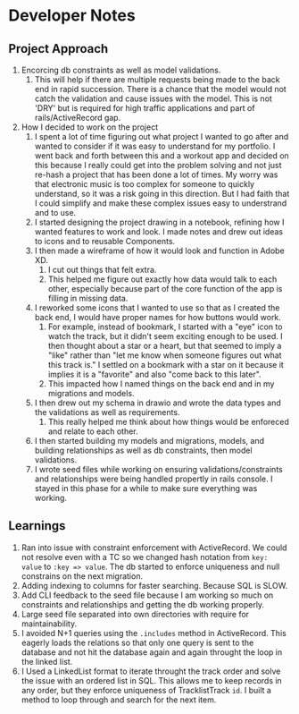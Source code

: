 # Developer Notes
## Project Approach
1. Encorcing db constraints as well as model validations.
    1. This will help if there are multiple requests being made to the back end in rapid succession. There is a chance that the model would not catch the validation and cause issues with the model. This is not 'DRY' but is required for high traffic applications and part of rails/ActiveRecord gap.
2. How I decided to work on the project
    1. I spent a lot of time figuring out what project I wanted to go after and wanted to consider if it was easy to understand for my portfolio. I went back and forth between this and a workout app and decided on this because I really could get into the problem solving and not just re-hash a project that has been done a lot of times. My worry was that electronic music is too complex for someone to quickly understand, so it was a risk going in this direction. But I had faith that I could simplify and make these complex issues easy to understrand and to use.
    2. I started designing the project drawing in a notebook, refining how I wanted features to work and look. I made notes and drew out ideas to icons and to reusable Components.
    3. I then made a wireframe of how it would look and function in Adobe XD.
        1. I cut out things that felt extra.
        2. This helped me figure out exactly how data would talk to each other, especially because part of the core function of the app is filling in missing data.
    4. I reworked some icons that I wanted to use so that as I created the back end, I would have proper names for how buttons would work.
        1. For example, instead of bookmark, I started with a "eye" icon to watch the track, but it didn't seem exciting enough to be used. I then thought about a star or a heart, but that seemed to imply a "like" rather than "let me know when someone figures out what this track is." I settled on a bookmark with a star on it because it implies it is a "favorite" and also "come back to this later".
        2. This impacted how I named things on the back end and in my migrations and models.
    5. I then drew out my schema in drawio and wrote the data types and the validations as well as requirements.
        1. This really helped me think about how things would be enforeced and relate to each other.
    6. I then started building my models and migrations, models, and building relationships as well as db constraints, then model validations.
    7. I wrote seed files while working on ensuring validations/constraints and relationships were being handled propertly in rails console. I stayed in this phase for a while to make sure everything was working.


## Learnings
1. Ran into issue with constraint enforcement with ActiveRecord. We could not resolve even with a TC so we changed hash notation from `key: value` to `:key => value`. The db started to enforce uniqueness and null constrains on the next migration.
2. Adding indexing to columns for faster searching. Because SQL is SLOW.
3. Add CLI feedback to the seed file because I am working so much on constraints and relationships and getting the db working properly.
4. Large seed file separated into own directories with require for maintainability.
5. I avoided N+1 queries using the `.includes` method in ActiveRecord. This eagerly loads the relations so that only one query is sent to the database and not hit the database again and again throught the loop in the linked list.
6. I Used a LinkedList format to iterate throught the track order and solve the issue with an ordered list in SQL. This allows me to keep records in any order, but they enforce uniqueness of TracklistTrack `id`. I built a method to loop through and search for the next item.